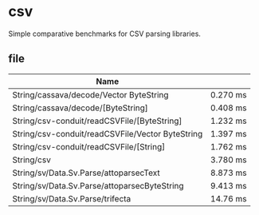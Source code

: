# csv

Simple comparative benchmarks for CSV parsing libraries.

<!-- RESULTS -->

## file

|Name||
|---|---|
|String/cassava/decode/Vector ByteString|0.270 ms|
|String/cassava/decode/[ByteString]|0.408 ms|
|String/csv-conduit/readCSVFile/[ByteString]|1.232 ms|
|String/csv-conduit/readCSVFile/Vector ByteString|1.397 ms|
|String/csv-conduit/readCSVFile/[String]|1.762 ms|
|String/csv|3.780 ms|
|String/sv/Data.Sv.Parse/attoparsecText|8.873 ms|
|String/sv/Data.Sv.Parse/attoparsecByteString|9.413 ms|
|String/sv/Data.Sv.Parse/trifecta|14.76 ms|

